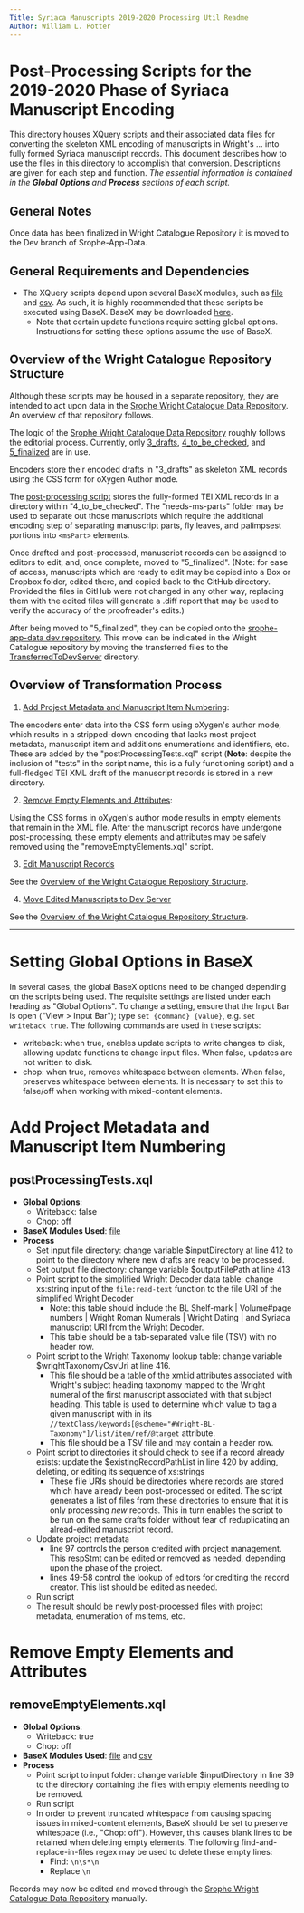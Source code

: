 ```yaml
---
Title: Syriaca Manuscripts 2019-2020 Processing Util Readme
Author: William L. Potter
---
```


# Post-Processing Scripts for the 2019-2020 Phase of Syriaca Manuscript Encoding

This directory houses XQuery scripts and their associated data files for converting the skeleton XML encoding of manuscripts in Wright's ... into fully formed Syriaca manuscript records. This document describes how to use the files in this directory to accomplish that conversion. Descriptions are given for each step and function. _The essential information is contained in the **Global Options** and **Process** sections of each script._

## General Notes

Once data has been finalized in Wright Catalogue Repository it is moved to the Dev branch of Srophe-App-Data.

## General Requirements and Dependencies

- The XQuery scripts depend upon several BaseX modules, such as [file](https://docs.basex.org/wiki/File_Module) and [csv](https://docs.basex.org/wiki/CSV_Module). As such, it is highly recommended that these scripts be executed using BaseX. BaseX may be downloaded [here](http://basex.org/download/).
  - Note that certain update functions require setting global options. Instructions for setting these options assume the use of BaseX.

## Overview of the Wright Catalogue Repository Structure

Although these scripts may be housed in a separate repository, they are intended to act upon data in the [Srophe Wright Catalogue Data Repository](https://github.com/srophe/wright-catalogue/tree/master/data). An overview of that repository follows.

The logic of the [Srophe Wright Catalogue Data Repository](https://github.com/srophe/wright-catalogue/tree/master/data) roughly follows the editorial process. Currently, only [3_drafts](https://github.com/srophe/wright-catalogue/tree/master/data/3_drafts), [4_to_be_checked](https://github.com/srophe/wright-catalogue/tree/master/data/4_to_be_checked), and [5_finalized](https://github.com/srophe/wright-catalogue/tree/master/data/5_finalized) are in use.

Encoders store their encoded drafts in "3_drafts" as skeleton XML records using the CSS form for oXygen Author mode.

The [post-processing script](#add-project-metadata-and-manuscript-item-numbering) stores the fully-formed TEI XML records in a directory within "4_to_be_checked". The "needs-ms-parts" folder may be used to separate out those manuscripts which require the additional encoding step of separating manuscript parts, fly leaves, and palimpsest portions into `<msPart>` elements.

Once drafted and post-processed, manuscript records can be assigned to editors to edit, and, once complete, moved to "5_finalized". (Note: for ease of access, manuscripts which are ready to edit may be copied into a Box or Dropbox folder, edited there, and copied back to the GitHub directory. Provided the files in GitHub were not changed in any other way, replacing them with the edited files will generate a .diff report that may be used to verify the accuracy of the proofreader's edits.)

After being moved to "5_finalized", they can be copied onto the [srophe-app-data dev repository](https://github.com/srophe/srophe-app-data/tree/dev/data/manuscripts/tei). This move can be indicated in the Wright Catalogue repository by moving the transferred files to the [TransferredToDevServer](https://github.com/srophe/wright-catalogue/tree/master/data/5_finalized/TransferredToDevServer) directory.


## Overview of Transformation Process

1. [Add Project Metadata and Manuscript Item Numbering](#add-project-metadata-and-manuscript-item-numbering):

The encoders enter data into the CSS form using oXygen's author mode, which results in a stripped-down encoding that lacks most project metadata, manuscript item and additions enumerations and identifiers, etc. These are added by the "postProcessingTests.xql" script (**Note**: despite the inclusion of "tests" in the script name, this is a fully functioning script) and a full-fledged TEI XML draft of the manuscript records is stored in a new directory.

2. [Remove Empty Elements and Attributes](#remove-empty-elements-and-attributes):

Using the CSS forms in oXygen's author mode results in empty elements that remain in the XML file. After the manuscript records have undergone post-processing, these empty elements and attributes may be safely removed using the "removeEmptyElements.xql" script.

3. [Edit Manuscript Records](#edit-manuscript-records)

See the [Overview of the Wright Catalogue Repository Structure](#overview-of-the-wright-catalogue-repository-structure).

4. [Move Edited Manuscripts to Dev Server](#move-edited-manuscripts-to-dev-server)

See the [Overview of the Wright Catalogue Repository Structure](#overview-of-the-wright-catalogue-repository-structure).

----

# Setting Global Options in BaseX

In several cases, the global BaseX options need to be changed depending on the scripts being used. The requisite settings are listed under each heading as "Global Options". To change a setting, ensure that the Input Bar is open ("View > Input Bar"); type `set {command} {value}`, e.g. `set writeback true`. The following commands are used in these scripts:

- writeback: when true, enables update scripts to write changes to disk, allowing update functions to change input files. When false, updates are not written to disk.
- chop: when true, removes whitespace between elements. When false, preserves whitespace between elements. It is necessary to set this to false/off when working with mixed-content elements.

# Add Project Metadata and Manuscript Item Numbering

## postProcessingTests.xql
- **Global Options**:
  - Writeback: false
  - Chop: off
- **BaseX Modules Used**: [file](https://docs.basex.org/wiki/File_Module)
- **Process**
  - Set input file directory: change variable $inputDirectory at line 412 to point to the directory where new drafts are ready to be processed.
  - Set output file directory: change variable $outputFilePath at line 413
  - Point script to the simplified Wright Decoder data table: change xs:string input of the `file:read-text` function to the file URI of the simplified Wright Decoder
    - Note: this table should include the BL Shelf-mark | Volume#page numbers | Wright Roman Numerals | Wright Dating | and Syriaca manuscript URI from the [Wright Decoder](https://docs.google.com/spreadsheets/d/183Sm8nyRtlE2Ucl5JyLg4_RvXSgTF-xB0ceacj2n3BY/edit#gid=0).
    - This table should be a tab-separated value file (TSV) with no header row.
  - Point script to the Wright Taxonomy lookup table: change variable $wrightTaxonomyCsvUri at line 416.
    - This file should be a table of the xml:id attributes associated with Wright's subject heading taxonomy mapped to the Wright numeral of the first manuscript associated with that subject heading. This table is used to determine which value to tag a given manuscript with in its `//textClass/keywords[@scheme="#Wright-BL-Taxonomy"]/list/item/ref/@target` attribute.
    - This file should be a TSV file and may contain a header row.
  - Point script to directories it should check to see if a record already exists: update the $existingRecordPathList in line 420 by adding, deleting, or editing its sequence of xs:strings
    - These file URIs should be directories where records are stored which have already been post-processed or edited. The script generates a list of files from these directories to ensure that it is only processing _new_ records. This in turn enables the script to be run on the same drafts folder without fear of reduplicating an alread-edited manuscript record.
  - Update project metadata
    - line 97 controls the person credited with project management. This respStmt can be edited or removed as needed, depending upon the phase of the project.
    - lines 49-58 control the lookup of editors for crediting the record creator. This list should be edited as needed.
  - Run script
  - The result should be newly post-processed files with project metadata, enumeration of msItems, etc.


# Remove Empty Elements and Attributes

## removeEmptyElements.xql

- **Global Options**:
  - Writeback: true
  - Chop: off
- **BaseX Modules Used**: [file](https://docs.basex.org/wiki/File_Module) and [csv](https://docs.basex.org/wiki/CSV_Module)
- **Process**
  - Point script to input folder: change variable $inputDirectory in line 39 to the directory containing the files with empty elements needing to be removed.
  - Run script
  - In order to prevent truncated whitespace from causing spacing issues in mixed-content elements, BaseX should be set to preserve whitespace (i.e., "Chop: off"). However, this causes blank lines to be retained when deleting empty elements. The following find-and-replace-in-files regex may be used to delete these empty lines:
    - Find: `\n\s*\n`
    - Replace `\n`

Records may now be edited and moved through the [Srophe Wright Catalogue Data Repository](https://github.com/srophe/wright-catalogue/tree/master/data) manually.
